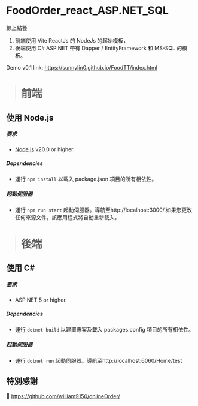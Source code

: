 # FoodOrder_react_ASP.NET_SQL
線上點餐

1. 前端使用 Vite ReactJs 的 NodeJs 的起始模板，
2. 後端使用 C# ASP.NET 帶有 Dapper / EntityFramework 和 MS-SQL 的模板。


Demo v0.1 link: https://sunnylin0.github.io/FoodTT/index.html


> # 前端
## 使用 Node.js
##### 要求
- [Node.js](https://nodejs.org/) v20.0 or higher.

##### Dependencies
- 運行 `npm install` 以載入 package.json 項目的所有相依性。

##### 起動伺服器
- 運行 `npm run start` 起動伺服器。導航至http://localhost:3000/.如果您更改任何來源文件，該應用程式將自動重新載入。

> # 後端
## 使用 C# 

##### 要求
- ASP.NET 5 or  higher.

##### Dependencies
- 運行 `dotnet build` 以建置專案及載入 packages.config 項目的所有相依性。

##### 起動伺服器
- 運行 `dotnet run` 起動伺服器。導航至http://localhost:6060/Home/test

## 特別感謝
 🙇  https://github.com/william9150/onlineOrder/

